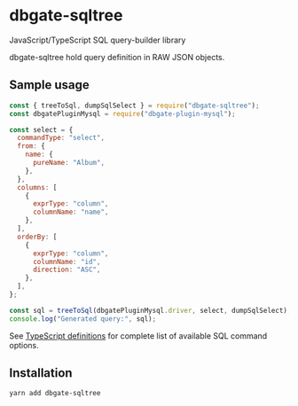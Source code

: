 # dbgate-sqltree

JavaScript/TypeScript SQL query-builder library

dbgate-sqltree hold query definition in RAW JSON objects.

## Sample usage

```javascript
const { treeToSql, dumpSqlSelect } = require("dbgate-sqltree");
const dbgatePluginMysql = require("dbgate-plugin-mysql");

const select = {
  commandType: "select",
  from: {
    name: {
      pureName: "Album",
    },
  },
  columns: [
    {
      exprType: "column",
      columnName: "name",
    },
  ],
  orderBy: [
    {
      exprType: "column",
      columnName: "id",
      direction: "ASC",
    },
  ],
};

const sql = treeToSql(dbgatePluginMysql.driver, select, dumpSqlSelect);
console.log("Generated query:", sql);

```

See [TypeScript definitions](https://github.com/dbshell/dbgate/blob/master/packages/sqltree/src/types.ts) for complete list of available SQL command options.

## Installation

    yarn add dbgate-sqltree
